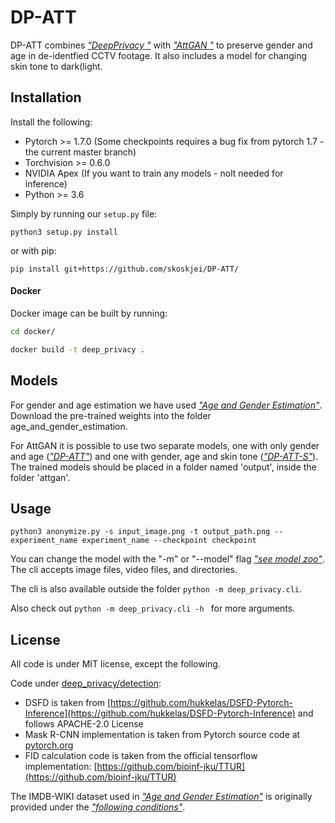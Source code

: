 # DP-ATT

DP-ATT combines [*"DeepPrivacy
"*](https://github.com/hukkelas/DeepPrivacy)  with [*"AttGAN
"*](https://github.com/elvisyjlin/AttGAN-PyTorch) to preserve gender and age in de-identfied CCTV footage. It also includes a model for changing skin tone to dark(light.


## Installation
Install the following: 
- Pytorch  >= 1.7.0 (Some checkpoints requires a bug fix from pytorch 1.7 - the current master branch)
- Torchvision >= 0.6.0
- NVIDIA Apex (If you want to train any models - nolt needed for inference)
- Python >= 3.6

Simply by running our `setup.py` file:

```
python3 setup.py install
```
or with pip:
```
pip install git+https://github.com/skoskjei/DP-ATT/
```

#### Docker

Docker image can be built by running:
```bash
cd docker/

docker build -t deep_privacy . 
```
## Models

For gender and age estimation we have used [*"Age and Gender Estimation"*](https://github.com/yu4u/age-gender-estimation). 
Download the pre-trained weights into the folder age_and_gender_estimation.

For AttGAN it is possible to use two separate models, one with only gender and age ([*"DP-ATT"*](https://drive.google.com/file/d/12EgVJlQ-btiMRWkPdqXHbAdSf9Tr8bFl/view)) and one with gender, age and skin tone ([*"DP-ATT-S"*](https://drive.google.com/file/d/1kVwggjaS6FdOg8hBgMkg9m7hbz86UwrW/view)). 
The trained models should be placed in a folder named 'output', inside the folder 'attgan'.

## Usage
```
python3 anonymize.py -s input_image.png -t output_path.png --experiment_name experiment_name --checkpoint checkpoint
```
You can change the model with the "-m" or "--model" flag [*"see model zoo"*](https://github.com/hukkelas/DeepPrivacy).
The cli accepts image files, video files, and directories.

The cli is also available outside the folder `python -m deep_privacy.cli`.

Also check out `python -m deep_privacy.cli -h ` for more arguments.

## License 

All code is under MIT license, except the following. 

Code under [deep_privacy/detection](deep_privacy/detection):
- DSFD is taken from [https://github.com/hukkelas/DSFD-Pytorch-Inference](https://github.com/hukkelas/DSFD-Pytorch-Inference) and follows APACHE-2.0 License
- Mask R-CNN implementation is taken from Pytorch source code at [pytorch.org](https://pytorch.org/docs/master/torchvision/models.html#object-detection-instance-segmentation-and-person-keypoint-detection)
- FID calculation code is taken from the official tensorflow implementation: [https://github.com/bioinf-jku/TTUR](https://github.com/bioinf-jku/TTUR)

The IMDB-WIKI dataset used in [*"Age and Gender Estimation"*](https://github.com/yu4u/age-gender-estimation) is originally provided under the [*"following conditions"*](https://data.vision.ee.ethz.ch/cvl/rrothe/imdb-wiki/).




